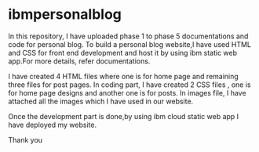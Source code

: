 # ibmpersonalblog

In this repository, I have uploaded phase 1 to phase 5 documentations and code for personal blog.
To build a personal blog website,I have used HTML and CSS for front end development and host it by using ibm static web app.For more details, refer documentations.

I have created 4 HTML files where one is for home page and remaining three files for post pages.
In coding part, I have created 2 CSS files , one is for home page designs and another one is for posts.
In images file, I have attached all the images which I have used in our website.

Once the development part is done,by using ibm cloud static web app I have deployed my website.


Thank you
